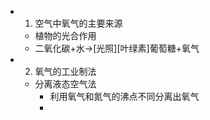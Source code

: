 -
  1. 空气中氧气的主要来源
	- 植物的光合作用
	- 二氧化碳+水->[光照][叶绿素]葡萄糖+氧气
-
  2. 氧气的工业制法
	- 分离液态空气法
		- 利用氧气和氮气的沸点不同分离出氧气
		-
